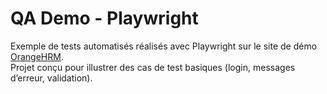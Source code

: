 # QA Demo - Playwright

Exemple de tests automatisés réalisés avec Playwright sur le site de démo [OrangeHRM](https://opensource-demo.orangehrmlive.com/).  
Projet conçu pour illustrer des cas de test basiques (login, messages d’erreur, validation).
